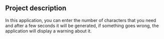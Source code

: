 ## Project description

In this application, you can enter the number of characters that you need and after a few seconds it will be generated, if something goes wrong, the application will display a warning about it.